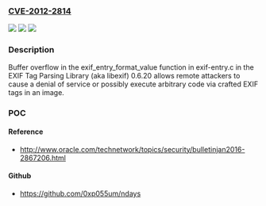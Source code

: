 ### [CVE-2012-2814](https://cve.mitre.org/cgi-bin/cvename.cgi?name=CVE-2012-2814)
![](https://img.shields.io/static/v1?label=Product&message=n%2Fa&color=blue)
![](https://img.shields.io/static/v1?label=Version&message=n%2Fa&color=blue)
![](https://img.shields.io/static/v1?label=Vulnerability&message=n%2Fa&color=brighgreen)

### Description

Buffer overflow in the exif_entry_format_value function in exif-entry.c in the EXIF Tag Parsing Library (aka libexif) 0.6.20 allows remote attackers to cause a denial of service or possibly execute arbitrary code via crafted EXIF tags in an image.

### POC

#### Reference
- http://www.oracle.com/technetwork/topics/security/bulletinjan2016-2867206.html

#### Github
- https://github.com/0xp055um/ndays

